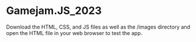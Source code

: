 # Gamejam.JS_2023

Download the HTML, CSS, and JS files as well as the /images directory and open the HTML file in your web browser to test the app.
